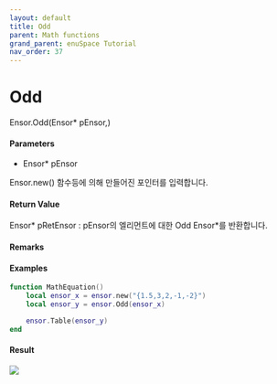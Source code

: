 ```yaml
---
layout: default
title: Odd
parent: Math functions
grand_parent: enuSpace Tutorial
nav_order: 37
---
```


# Odd

Ensor.Odd\(Ensor\* pEnsor,\)

#### Parameters

* Ensor\* pEnsor

Ensor.new\(\) 함수등에 의해 만들어진 포인터를 입력합니다.

#### Return Value

Ensor\* pRetEnsor : pEnsor의 엘리먼트에 대한 Odd Ensor\*를 반환합니다.

#### Remarks

#### Examples

```lua
function MathEquation()
	local ensor_x = ensor.new("{1.5,3,2,-1,-2}")
	local ensor_y = ensor.Odd(ensor_x)

	ensor.Table(ensor_y)
end
```

#### Result

![](/MathAPI/OddResultTable.png)

